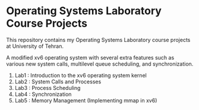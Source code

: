 # Operating Systems Laboratory Course Projects

This repository contains my Operating Systems Laboratory course projects at University of Tehran.

A modified xv6 operating system with several extra features such as various new system calls, multilevel queue scheduling, and synchronization.

1. Lab1 : Introduction to the xv6 operating system kernel
2. Lab2 : System Calls and Processes
3. Lab3 : Process Scheduling
4. Lab4 : Synchronization
5. Lab5 : Memory Management (Implementing mmap in xv6) 
